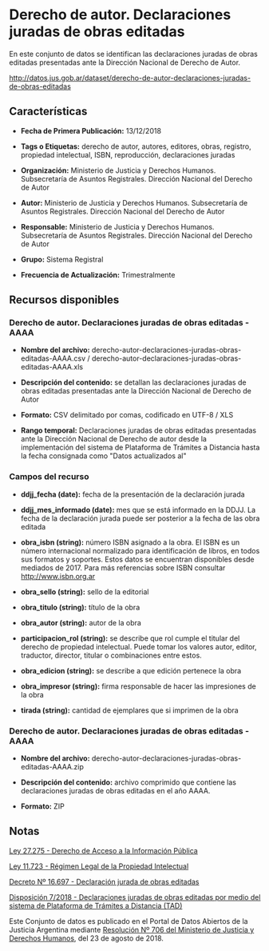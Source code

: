 Derecho de autor. Declaraciones juradas de obras editadas
=========================================================

En este conjunto de datos se identifican las declaraciones juradas de obras editadas presentadas ante la Dirección Nacional de Derecho de Autor.

<http://datos.jus.gob.ar/dataset/derecho-de-autor-declaraciones-juradas-de-obras-editadas>

Características
---------------

-   **Fecha de Primera Publicación:** 13/12/2018

-   **Tags o Etiquetas:** derecho de autor, autores, editores, obras, registro, propiedad intelectual, ISBN, reproducción, declaraciones juradas

-   **Organización:** Ministerio de Justicia y Derechos Humanos. Subsecretaría de Asuntos Registrales. Dirección Nacional del Derecho de Autor

-   **Autor:** Ministerio de Justicia y Derechos Humanos. Subsecretaría de Asuntos Registrales. Dirección Nacional del Derecho de Autor

-   **Responsable:** Ministerio de Justicia y Derechos Humanos. Subsecretaría de Asuntos Registrales. Dirección Nacional del Derecho de Autor

-   **Grupo:** Sistema Registral

-   **Frecuencia de Actualización:** Trimestralmente

Recursos disponibles
--------------------

### Derecho de autor. Declaraciones juradas de obras editadas - AAAA

-   **Nombre del archivo:** derecho-autor-declaraciones-juradas-obras-editadas-AAAA.csv / derecho-autor-declaraciones-juradas-obras-editadas-AAAA.xls

-   **Descripción del contenido:** se detallan las declaraciones juradas de obras editadas presentadas ante la Dirección Nacional de Derecho de Autor

-   **Formato:** CSV delimitado por comas, codificado en UTF-8 / XLS

-   **Rango temporal:** Declaraciones juradas de obras editadas presentadas ante la Dirección Nacional de Derecho de autor desde la implementación del sistema de Plataforma de Trámites a Distancia hasta la fecha consignada como "Datos actualizados al"

### Campos del recurso

-   **ddjj_fecha (date):** fecha de la presentación de la declaración jurada

-   **ddjj_mes_informado (date):** mes que se está informado en la DDJJ. La fecha de la declaración jurada puede ser posterior a la fecha de las obra editada

-   **obra_isbn (string):** número ISBN asignado a la obra. El ISBN es un número internacional normalizado para identificación de libros, en todos sus formatos y soportes. Estos datos se encuentran disponibles desde mediados de 2017. Para más referencias sobre ISBN consultar <http://www.isbn.org.ar>

-   **obra_sello (string):** sello de la editorial

-   **obra_titulo (string):** título de la obra

-   **obra_autor (string):** autor de la obra

-   **participacion_rol (string):** se describe que rol cumple el titular del derecho de propiedad intelectual. Puede tomar los valores autor, editor, traductor, director, titular o combinaciones entre estos.

-   **obra_edicion (string):** se describe a que edición pertenece la obra

-   **obra_impresor (string):** firma responsable de hacer las impresiones de la obra

-   **tirada (string):** cantidad de ejemplares que si imprimen de la obra

### Derecho de autor. Declaraciones juradas de obras editadas - AAAA

-   **Nombre del archivo:** derecho-autor-declaraciones-juradas-obras-editadas-AAAA.zip

-   **Descripción del contenido:** archivo comprimido que contiene las declaraciones juradas de obras editadas en el año AAAA.

-   **Formato:** ZIP

Notas
-----

[Ley 27.275 - Derecho de Acceso a la Información Pública](http://servicios.infoleg.gob.ar/infolegInternet/anexos/265000-269999/265949/norma.htm)

[Ley 11.723 - Régimen Legal de la Propiedad Intelectual](http://servicios.infoleg.gob.ar/infolegInternet/anexos/40000-44999/42755/texact.htm)

[Decreto Nº 16.697 - Declaración jurada de obras editadas](http://servicios.infoleg.gob.ar/infolegInternet/anexos/85000-89999/85124/norma.htm)

[Disposición 7/2018 - Declaraciones juradas de obras editadas por medio del sistema de Plataforma de Trámites a Distancia (TAD)](http://servicios.infoleg.gob.ar/infolegInternet/anexos/310000-314999/311552/norma.htm)

Este Conjunto de datos es publicado en el Portal de Datos Abiertos de la Justicia Argentina mediante [Resolución Nº 706 del Ministerio de Justicia y Derechos Humanos](http://datos.jus.gob.ar/resoluciones/RESOL-2018-706-APN-MJ.pdf), del 23 de agosto de 2018.
